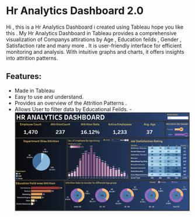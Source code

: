 # Hr Analytics Dashboard 2.0
Hi , this is a Hr Analytics Dashboard i created using Tableau hope you like this .
My Hr Analytics Dashboard in Tableau provides a comprehensive visualization of Companys attirations by Age , Education feilds , Gender , Satisfaction rate and many more . It is  user-friendly interface for efficient monitoring and analysis. With intuitive graphs and charts, it offers insights into attrition patterns.    

## Features:
- Made in Tableau
- Easy to use and understand.
- Provides an overview of the Attrition Patterns .   
- Allows User to filter data by Educational Feilds.
-![Image 1](assets/1st.JPG)